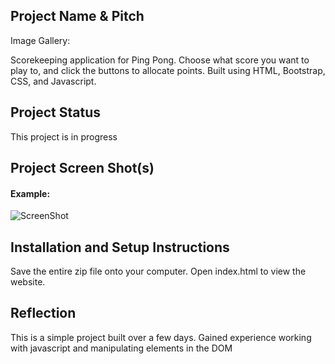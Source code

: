 ## Project Name & Pitch

Image Gallery:

Scorekeeping application for Ping Pong. Choose what score you want to play to, and click the buttons to allocate points. Built using HTML, Bootstrap, CSS, and Javascript. 
## Project Status


This project is in progress

## Project Screen Shot(s)

#### Example:   

![ScreenShot](https://raw.github.com/singhru27/scorekeeper/main/screenshots/Home.png)

## Installation and Setup Instructions

Save the entire zip file onto your computer. Open index.html to view the website. 

## Reflection

This is a simple project built over a few days. Gained experience working with javascript and manipulating elements in the DOM
